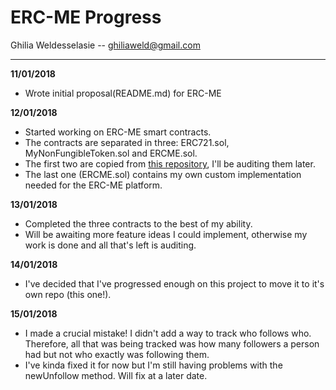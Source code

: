 # ERC-ME Progress
Ghilia Weldesselasie -- <a href='mailto:ghiliaweld@gmail.com'>ghiliaweld@gmail.com</a>

---
**11/01/2018**
- Wrote initial proposal(README.md) for ERC-ME

**12/01/2018**
- Started working on ERC-ME smart contracts.
- The contracts are separated in three: ERC721.sol, MyNonFungibleToken.sol and ERCME.sol.
- The first two are copied from [this repository](https://github.com/m0t0k1ch1/ERC721-token-sample), I'll be auditing them later.
- The last one (ERCME.sol) contains my own custom implementation needed for the ERC-ME platform.

**13/01/2018**
- Completed the three contracts to the best of my ability.
- Will be awaiting more feature ideas I could implement, otherwise my work is done and all that's left is auditing.

**14/01/2018**
- I've decided that I've progressed enough on this project to move it to it's own repo (this one!).

**15/01/2018**
- I made a crucial mistake! I didn't add a way to track who follows who. Therefore, all that was being tracked was how many followers a person had but not who exactly was following them.
- I've kinda fixed it for now but I'm still having problems with the newUnfollow method. Will fix at a later date.
